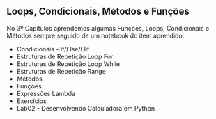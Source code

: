 ## Loops, Condicionais, Métodos e Funções

No 3º Capítulos aprendemos algumas Funções, Loops, Condicionais e Métodos sempre seguido de um notebook do item aprendido:

<ul>
  <li>Condicionais - If/Else/Elif</li>
  <li>Estruturas de Repetição Loop For</li>
  <li>Estruturas de Repetição Loop While</li>
  <li>Estruturas de Repetição Range</li>
  <li>Métodos</li>
  <li>Funções</li>
  <li>Expressões Lambda</li>
  <li>Exercícios</li>
  <li>Lab02 - Desenvolvendo Calculadora em Python</li>
</ul>